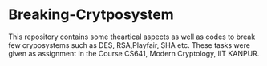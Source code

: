 # Breaking-Crytposystem

This repository contains some theartical aspects as well as codes to break few cryposystems such as DES, RSA,Playfair, SHA etc. 
These tasks were given as assignment in the Course CS641, Modern Cryptology, IIT KANPUR. 
